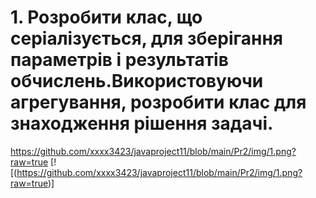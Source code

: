 # 1. Розробити клас, що серіалізується, для зберігання параметрів і результатів обчислень.Використовуючи агрегування, розробити клас для знаходження рішення задачі. 
https://github.com/xxxx3423/javaproject11/blob/main/Pr2/img/1.png?raw=true
[![(https://github.com/xxxx3423/javaproject11/blob/main/Pr2/img/1.png?raw=true)]

